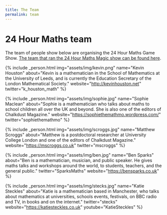 ```yaml
---
title: The Team
permalink: team
---
```


# 24 Hour Maths team
The team of people show below are organising the 24 Hour Maths Game Show.
[The team that ran the 24 Hour Maths Magic show can be found here](magic-team.md).

{% include _person.html
    img="assets/img/kevin.png"
    name="Kevin Houston"
    about="Kevin is a mathematician in the School of Mathematics at the University of Leeds, and is currently the Education Secretary of the London Mathematical Society."
    website="http://kevinhouston.net"
    twitter="k_houston_math"
%}

{% include _person.html
    img="assets/img/sophie.jpg"
    name="Sophie Maclean"
    about="Sophie is a mathematician who talks about maths to school children all over the UK and beyond. She is also one of the editors of Chalkdust Magazine."
    website="https://sophiethemathmo.wordpress.com/"
    twitter="sophiethemathmo"
%}

{% include _person.html
    img="assets/img/scroggs.jpg"
    name="Matthew Scroggs"
    about="Matthew is a postdoctoral researcher at University College London and one of the editors of Chalkdust Magazine."
    website="https://mscroggs.co.uk"
    twitter="mscroggs"
%}

{% include _person.html
    img="assets/img/ben.jpg"
    name="Ben Sparks"
    about="Ben is a mathematician, musician, and public speaker. He gives maths talks and workshops around the world, to students, teachers, and the general public."
    twitter="SparksMaths"
    website="https://bensparks.co.uk"
%}

{% include _person.html
    img="assets/img/stecks.jpg"
    name="Katie Steckles"
    about="Katie is a mathematician based in Manchester, who talks about mathematics at universities, schools events, festivals, on BBC radio and TV, in books and on the internet."
    twitter="stecks"
    website="https://katiesteckles.co.uk"
    youtube="KatieSteckles"
%}
